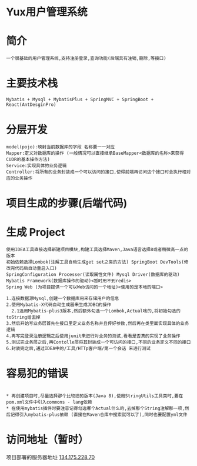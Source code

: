 # Yux用户管理系统

# 简介

```
一个很基础的用户管理系统,支持注册登录,查询功能(后端具有注销,删除,等接口)
```

# 主要技术栈

```
Mybatis + Mysql + MybatisPlus + SpringMVC + SpringBoot + React(AntDesginPro)
```

# 分层开发

```
model(pojo):映射当前数据库的字段 名称要一一对应
Mapper:定义对数据库的操作 (一般情况可以直接继承BaseMapper<数据库的名称>来获得CUDR的基本操作方法)
Service:实现具体的业务逻辑
Controller:将所有的业务封装成一个可以访问的接口,使得前端再访问这个接口时会执行相对应的业务操作
```

# 项目生成的步骤(后端代码)

# 生成 Project

```
使用IDEA工具直接选择新建项目模块,构建工具选择Maven,Java语言选择8或者稍微高一点的版本
初始依赖选择Lombok(注解工具自动生成get set之类的方法) SpringBoot DevTools(修改完代码后自动重启入口)
SpringConfiguration Processer(读取属性文件) Mysql Driver(数据库的驱动) Mybatis Framework(数据库操作的驱动)<暂时用不到redis>
Spring Web (为项目提供一个可以Web访问的一个地址)<使用的是本地的端口>
```

```
1.连接数据源Mysql,创建一个数据库用来存储用户的信息
2.使用Mybatis-X代码自动生成器来生成JDBC的操作
  2.1选用Mybatis-plus3版本,然后额外勾选一个Lombok,Actual啥的,将初始勾选的toString给去掉
3.然后开始写业务层首先在接口里定义业务名称并且传好参数,然后再在类里面实现具体的业务逻辑
4.再写完登录注册逻辑之后使用junit来进行对业务的测试,看看是否真的实现了业务操作
5.测试完业务层之后,再Contolle层将其封装成一个可访问的接口,不同的业务定义不同的接口
6.封装完之后,通过IDEA中的/工具/HTTp客户端/第一个会话 来进行测试
```

# 容易犯的错误

```

* 再创建项目时,尽量选择那个比较旧的版本(Java 8),使用StringUtils工具类时,要在pom.xml文件中引入commons - lang依赖
* 在使用mybatis插件时要注意记得勾选哪个Actual什么的,去掉那个String注解那一项,然后记得引入mybatis-plus依赖 (直接在Maven仓库中搜索就可以了),同时也要配置yml文件

```

# 访问地址（暂时）

项目部署的服务器地址 [134.175.228.70](134.175.228.70)
